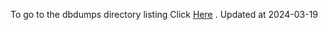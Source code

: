To go to the dbdumps directory listing Click [Here](https://ipfs.io/ipfs/bafkreicnbvpzbrhwi6yeibb7p7dtmgoc5mrqesfykpxx2mqxxv266vrefq) . Updated at 2024-03-19